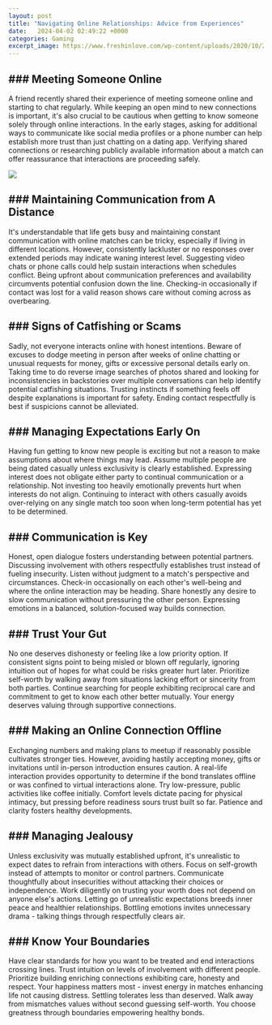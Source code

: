 ```yaml
---
layout: post
title: "Navigating Online Relationships: Advice from Experiences"
date:   2024-04-02 02:49:22 +0000
categories: Gaming
excerpt_image: https://www.freshinlove.com/wp-content/uploads/2020/10/242c2e9d6ebf558100dc0232e40992a6.jpg
---
```


## ### Meeting Someone Online
A friend recently shared their experience of meeting someone online and starting to chat regularly. While keeping an open mind to new connections is important, it's also crucial to be cautious when getting to know someone solely through online interactions. In the early stages, asking for additional ways to communicate like social media profiles or a phone number can help establish more trust than just chatting on a dating app. Verifying shared connections or researching publicly available information about a match can offer reassurance that interactions are proceeding safely.

![](https://www.freshinlove.com/wp-content/uploads/2020/10/242c2e9d6ebf558100dc0232e40992a6.jpg)
## ### Maintaining Communication from A Distance 
It's understandable that life gets busy and maintaining constant communication with online matches can be tricky, especially if living in different locations. However, consistently lackluster or no responses over extended periods may indicate waning interest level. Suggesting video chats or phone calls could help sustain interactions when schedules conflict. Being upfront about communication preferences and availability circumvents potential confusion down the line. Checking-in occasionally if contact was lost for a valid reason shows care without coming across as overbearing. 
## ### Signs of Catfishing or Scams
Sadly, not everyone interacts online with honest intentions. Beware of excuses to dodge meeting in person after weeks of online chatting or unusual requests for money, gifts or excessive personal details early on. Taking time to do reverse image searches of photos shared and looking for inconsistencies in backstories over multiple conversations can help identify potential catfishing situations. Trusting instincts if something feels off despite explanations is important for safety. Ending contact respectfully is best if suspicions cannot be alleviated.
## ### Managing Expectations Early On  
Having fun getting to know new people is exciting but not a reason to make assumptions about where things may lead. Assume multiple people are being dated casually unless exclusivity is clearly established. Expressing interest does not obligate either party to continual communication or a relationship. Not investing too heavily emotionally prevents hurt when interests do not align. Continuing to interact with others casually avoids over-relying on any single match too soon when long-term potential has yet to be determined.  
## ### Communication is Key
Honest, open dialogue fosters understanding between potential partners. Discussing involvement with others respectfully establishes trust instead of fueling insecurity. Listen without judgment to a match's perspective and circumstances. Check-in occasionally on each other's well-being and where the online interaction may be heading. Share honestly any desire to slow communication without pressuring the other person. Expressing emotions in a balanced, solution-focused way builds connection.  
## ### Trust Your Gut 
No one deserves dishonesty or feeling like a low priority option. If consistent signs point to being misled or blown off regularly, ignoring intuition out of hopes for what could be risks greater hurt later. Prioritize self-worth by walking away from situations lacking effort or sincerity from both parties. Continue searching for people exhibiting reciprocal care and commitment to get to know each other better mutually. Your energy deserves valuing through supportive connections.
## ### Making an Online Connection Offline
Exchanging numbers and making plans to meetup if reasonably possible cultivates stronger ties. However, avoiding hastily accepting money, gifts or invitations until in-person introduction ensures caution. A real-life interaction provides opportunity to determine if the bond translates offline or was confined to virtual interactions alone. Try low-pressure, public activities like coffee initially. Comfort levels dictate pacing for physical intimacy, but pressing before readiness sours trust built so far. Patience and clarity fosters healthy developments. 
## ### Managing Jealousy
Unless exclusivity was mutually established upfront, it's unrealistic to expect dates to refrain from interactions with others. Focus on self-growth instead of attempts to monitor or control partners. Communicate thoughtfully about insecurities without attacking their choices or independence. Work diligently on trusting your worth does not depend on anyone else's actions. Letting go of unrealistic expectations breeds inner peace and healthier relationships. Bottling emotions invites unnecessary drama - talking things through respectfully clears air.
## ### Know Your Boundaries  
Have clear standards for how you want to be treated and end interactions crossing lines. Trust intuition on levels of involvement with different people. Prioritize building enriching connections exhibiting care, honesty and respect. Your happiness matters most - invest energy in matches enhancing life not causing distress. Settling tolerates less than deserved. Walk away from mismatches values without second guessing self-worth. You choose greatness through boundaries empowering healthy bonds.